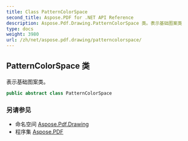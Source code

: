 ```yaml
---
title: Class PatternColorSpace
second_title: Aspose.PDF for .NET API Reference
description: Aspose.Pdf.Drawing.PatternColorSpace 类。表示基础图案类
type: docs
weight: 3980
url: /zh/net/aspose.pdf.drawing/patterncolorspace/
---
```

## PatternColorSpace 类

表示基础图案类。

```csharp
public abstract class PatternColorSpace
```

### 另请参见

* 命名空间 [Aspose.Pdf.Drawing](../../aspose.pdf.drawing/)
* 程序集 [Aspose.PDF](../../)